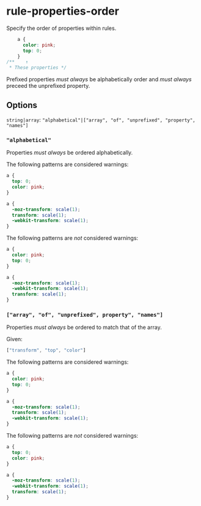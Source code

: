 # rule-properties-order

Specify the order of properties within rules.

```css
    a { 
      color: pink;
      top: 0;
    }
/**    ↑ 
 * These properties */
```

Prefixed properties *must always* be alphabetically order and *must always* preceed the unprefixed property. 

## Options

`string|array`: `"alphabetical"|["array", "of", "unprefixed", "property", "names"]`

### `"alphabetical"`

Properties *must always* be ordered alphabetically.

The following patterns are considered warnings:

```css
a { 
  top: 0;
  color: pink;
}
```

```css
a {
  -moz-transform: scale(1);
  transform: scale(1);
  -webkit-transform: scale(1); 
}
```

The following patterns are *not* considered warnings:

```css
a { 
  color: pink;
  top: 0;
}
```

```css
a { 
  -moz-transform: scale(1);
  -webkit-transform: scale(1);
  transform: scale(1); 
}
```

### `["array", "of", "unprefixed", property", "names"]`

Properties *must always* be ordered to match that of the array.

Given:

```js
["transform", "top", "color"]
```

The following patterns are considered warnings:

```css
a {
  color: pink;
  top: 0; 
}
```

```css
a {
  -moz-transform: scale(1);
  transform: scale(1);
  -webkit-transform: scale(1); 
}
```

The following patterns are *not* considered warnings:

```css
a { 
  top: 0;
  color: pink;
}
```

```css
a { 
  -moz-transform: scale(1);
  -webkit-transform: scale(1);
  transform: scale(1); 
}
```
